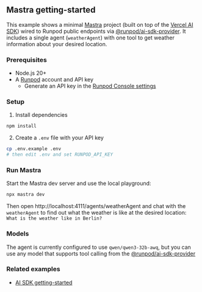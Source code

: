 ## Mastra getting-started

This example shows a minimal [Mastra](https://mastra.ai) project (built on top of the [Vercel AI SDK](https://sdk.vercel.ai)) wired to Runpod public endpoints via [@runpod/ai-sdk-provider](https://www.npmjs.com/package/@runpod/ai-sdk-provider). It includes a single agent (`weatherAgent`) with one tool to get weather information about your desired location.

### Prerequisites

- Node.js 20+
- A [Runpod](https://runpod.io) account and API key
  - Generate an API key in the [Runpod Console settings](https://console.runpod.io/user/settings)

### Setup

1. Install dependencies

```bash
npm install
```

2. Create a `.env` file with your API key

```bash
cp .env.example .env
# then edit .env and set RUNPOD_API_KEY
```

### Run Mastra

Start the Mastra dev server and use the local playground:

```bash
npx mastra dev
```

Then open http://localhost:4111/agents/weatherAgent and chat with the `weatherAgent` to find out what the weather is like at the desired location: `What is the weather like in Berlin?`

### Models

The agent is currently configured to use `qwen/qwen3-32b-awq`, but you can use any model that supports tool calling from the [@runpod/ai-sdk-provider](https://www.npmjs.com/package/@runpod/ai-sdk-provider)

### Related examples

- [AI SDK getting-started](https://github.com/runpod/ai-sdk-provider/tree/main/examples/ai-sdk/getting-started)
